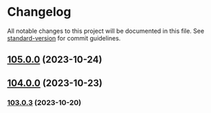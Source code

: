 # Changelog

All notable changes to this project will be documented in this file. See [standard-version](https://github.com/conventional-changelog/standard-version) for commit guidelines.

## [105.0.0](https://github.com/alex-lit/lint-kit/compare/v69.1.0...v105.0.0) (2023-10-24)

## [104.0.0](https://github.com/alex-lit/lint-kit/compare/v103.0.3...v104.0.0) (2023-10-23)

### [103.0.3](https://github.com/alex-lit/lint-kit/compare/v103.0.2...v103.0.3) (2023-10-20)
